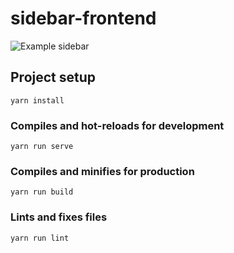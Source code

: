 # sidebar-frontend

![Example sidebar](https://github.com/tmitchel/sidebar-front/raw/master/images/sidebar_front_example.png)

## Project setup
```
yarn install
```

### Compiles and hot-reloads for development
```
yarn run serve
```

### Compiles and minifies for production
```
yarn run build
```

### Lints and fixes files
```
yarn run lint
```
